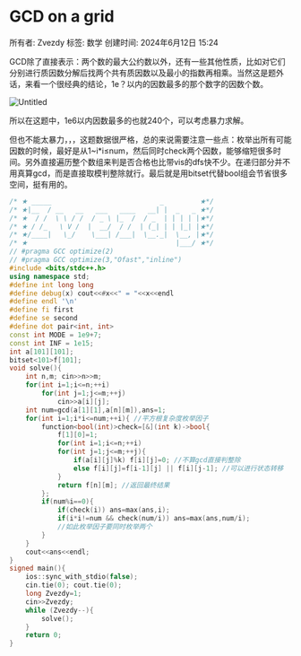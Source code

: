# GCD on a grid

所有者: Zvezdy
标签: 数学
创建时间: 2024年6月12日 15:24

GCD除了直接表示：两个数的最大公约数以外，还有一些其他性质，比如对它们分别进行质因数分解后找两个共有质因数以及最小的指数再相乘。当然这是题外话，来看一个很经典的结论，1e？以内的因数最多的那个数字的因数个数。

![Untitled](Untitled%201.png)

所以在这题中，1e6以内因数最多的也就240个，可以考虑暴力求解。

但也不能太暴力，，，这题数据很严格，总的来说需要注意一些点：枚举出所有可能因数的时候，最好是从1~i*i≤num，然后同时check两个因数，能够缩短很多时间。另外直接遍历整个数组来判是否合格也比带vis的dfs快不少。在递归部分并不用真算gcd，而是直接取模判整除就行。最后就是用bitset代替bool组会节省很多空间，挺有用的。

```cpp
/* ★ _____                           _         ★*/
/* ★|__  / __   __   ___   ____   __| |  _   _ ★*/
/* ★  / /  \ \ / /  / _ \ |_  /  / _  | | | | |★*/
/* ★ / /_   \ V /  |  __/  / /  | (_| | | |_| |★*/
/* ★/____|   \_/    \___| /___|  \__._|  \__, |★*/
/* ★                                     |___/ ★*/
// #pragma GCC optimize(2)
// #pragma GCC optimize(3,"Ofast","inline")
#include <bits/stdc++.h>
using namespace std;
#define int long long
#define debug(x) cout<<#x<<" = "<<x<<endl
#define endl '\n'
#define fi first
#define se second
#define dot pair<int, int>
const int MODE = 1e9+7;
const int INF = 1e15;
int a[101][101];
bitset<101>f[101];
void solve(){
    int n,m; cin>>n>>m;
    for(int i=1;i<=n;++i)
        for(int j=1;j<=m;++j)
            cin>>a[i][j];
    int num=gcd(a[1][1],a[n][m]),ans=1;
    for(int i=1;i*i<=num;++i){ //平方根复杂度枚举因子
        function<bool(int)>check=[&](int k)->bool{
            f[1][0]=1;
            for(int i=1;i<=n;++i)
            for(int j=1;j<=m;++j){
                if(a[i][j]%k) f[i][j]=0; //不算gcd直接判整除
                else f[i][j]=f[i-1][j] || f[i][j-1]; //可以进行状态转移
            }
            return f[n][m]; //返回最终结果
        };
        if(num%i==0){
            if(check(i)) ans=max(ans,i);
            if(i*i!=num && check(num/i)) ans=max(ans,num/i);
            //如此枚举因子要同时枚举两个
        }
    }
    cout<<ans<<endl;
}
signed main(){
    ios::sync_with_stdio(false);
    cin.tie(0); cout.tie(0);
    long Zvezdy=1;
    cin>>Zvezdy;
    while (Zvezdy--){
        solve();
    }
    return 0;
}

```